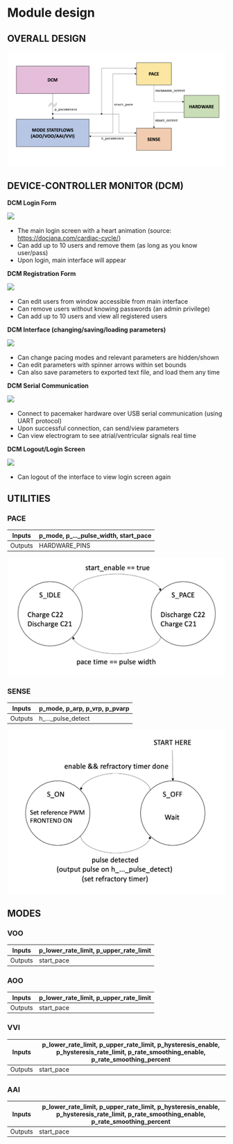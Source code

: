 
# Module design

## OVERALL DESIGN

![](https://github.com/aokit-mcmaster/lab1-group8/blob/master/images/MASTER-diagram.png)

## DEVICE-CONTROLLER MONITOR (DCM)

**DCM Login Form**

![](https://i.imgur.com/HjHDj3R.gif)

- The main login screen with a heart animation (source: https://docjana.com/cardiac-cycle/)
- Can add up to 10 users and remove them (as long as you know user/pass)
- Upon login, main interface will appear

**DCM Registration Form**

![](https://i.imgur.com/RLxQ9UD.gif)

- Can edit users from window accessible from main interface
- Can remove users without knowing passwords (an admin privilege)
- Can add up to 10 users and view all registered users

**DCM Interface (changing/saving/loading parameters)**

![](https://i.imgur.com/j1wkEK6.gif)

- Can change pacing modes and relevant parameters are hidden/shown
- Can edit parameters with spinner arrows within set bounds
- Can also save parameters to exported text file, and load them any time

**DCM Serial Communication**

![](https://i.imgur.com/ueCVjXs.gif)

- Connect to pacemaker hardware over USB serial communication (using UART protocol)
- Upon successful connection, can send/view parameters
- Can view electrogram to see atrial/ventricular signals real time

**DCM Logout/Login Screen**

![](https://i.imgur.com/OsLuzRK.gif)

- Can logout of the interface to view login screen again

## UTILITIES

### PACE
| Inputs | p\_mode, p\_...\_pulse\_width, start\_pace|
| --- | --- |
| Outputs | HARDWARE\_PINS |

![](https://github.com/aokit-mcmaster/lab1-group8/blob/master/images/PACE-state-diagram.png)

### SENSE
| Inputs | p\_mode, p\_arp, p\_vrp, p\_pvarp |
| --- | --- |
| Outputs | h\_...\_pulse\_detect |

![](https://github.com/aokit-mcmaster/lab1-group8/blob/master/images/SENSE-state-diagram.png)

## MODES

### VOO
| Inputs | p\_lower\_rate\_limit, p\_upper\_rate\_limit |
| --- | --- |
| Outputs | start_pace |

### AOO
| Inputs | p\_lower\_rate\_limit, p\_upper\_rate\_limit |
| --- | --- |
| Outputs | start_pace |

### VVI
| Inputs | p\_lower\_rate\_limit, p\_upper\_rate\_limit, p\_hysteresis\_enable, p\_hysteresis\_rate\_limit, p\_rate\_smoothing\_enable, p\_rate\_smoothing\_percent |
| --- | --- |
| Outputs | start_pace |

### AAI
| Inputs | p\_lower\_rate\_limit, p\_upper\_rate\_limit, p\_hysteresis\_enable, p\_hysteresis\_rate\_limit, p\_rate\_smoothing\_enable, p\_rate\_smoothing\_percent |
| --- | --- |
| Outputs | start_pace |
